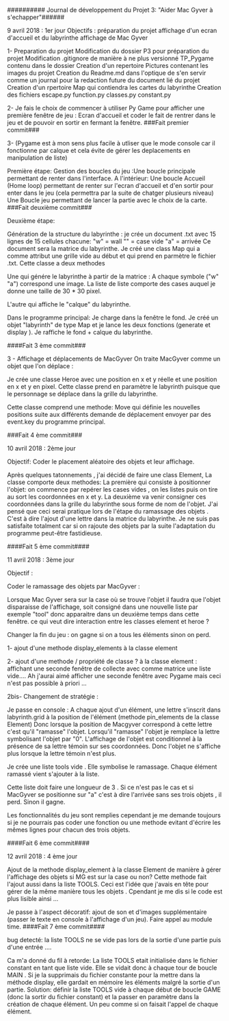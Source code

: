 ########## Journal de développement du Projet 3: "Aider Mac Gyver à s'echapper"######

9 avril 2018 : 1er jour
Objectifs : préparation du projet 
			affichage d'un ecran d'accueil et du  labyrinthe
			affichage de Mac Gyver




1- Preparation du projet
	Modification du dossier P3 pour préparation du projet 
	Modification .gitignore de manière à ne plus versionné TP_Pygame contenu dans le dossier
	Creation d'un repertoire Pictures contenant les images du projet
	Creation du Readme.md dans l'optique de s'en servir comme un journal pour la redaction future du document lié  du projet
	Creation d'un rpertoire Map qui contiendra les cartes du labyrinthe
	Creation des fichiers  escape.py function.py classes.py constant.py

2- Je fais le choix de commencer à utiliser Py Game pour afficher une première fenêtre de jeu : Ecran d'accueil et coder le fait de rentrer dans le jeu et de pouvoir en sortir en fermant la fenêtre.
###Fait premier commit###

3- (Pygame est à mon sens plus facile à utliser que le mode console car il fonctionne par calque et cela évite de gérer les deplacements en manipulation de liste) 

Première étape: Gestion des boucles du jeu :Une boucle principale permettant de renter dans l'interface.
A l'intérieur:
Une boucle Accueil (Home loop) permettant de renter sur l'ecran d'accueil et d'en sortir pour enter dans le jeu (cela permettra par la suite de chatger plusieurs niveau)
Une Boucle jeu permettant de lancer la partie avec le choix de la carte.
###Fait deuxième commit###

Deuxième étape:

Génération de la structure du labyrinthe : je crée un document .txt avec 15 lignes de 15 cellules chacune: 
"w" = wall
"" = case vide
"a" = arrivée
Ce document sera la matrice du labyrinthe.
Je créé une class Map qui a comme attribut une grille vide au début et qui prend en parmètre le fichier .txt.
Cette classe a deux methodes

Une qui génére le labyrinthe à partir de la matrice :
A chaque symbole ("w" "a") correspond une image.
La liste de liste comporte des cases auquel je donne une taille de 30 * 30 pixel.

L'autre qui affiche le "calque" du labyrinthe. 

Dans le programme principal:
Je charge dans la fenêtre le fond.
Je créé un objet "labyrinth" de type Map et je lance les deux fonctions (generate et display ).
Je raffiche le fond + calque du labyrinthe.

####Fait 3 ème commit###

3 - Affichage et déplacements de MacGyver
On traite MacGyver comme un objet que l'on déplace :

Je crée une classe Heroe avec une position en x et y réelle et une position en x et y en pixel. Cette classe prend en paramètre le labyrinth puisque que le personnage se déplace dans la grille du labyrinthe.

Cette classe comprend une methode: Move qui définie les nouvelles positions suite aux différents demande de déplacement envoyer par des event.key du programme principal.

###Fait 4 ème commit###

10 avril 2018 : 2ème jour

Objectif: Coder le placement aléatoire des objets et leur affichage.

Après quelques tatonnements , j'ai décidé de faire une class Element,
La classe comporte deux methodes:
La première qui consiste à positionner l'objet: on commence par repérer les cases vides , on les listes puis on tire au sort les coordonnées en x et y.
La deuxième va venir consigner ces coordonnées dans la grille du labyrinthe sous forme de nom de l'objet. J'ai pensé que ceci serai pratique lors de l'étape du ramassage des objets . C'est à dire l'ajout d'une lettre dans la matrice du labyrinthe.
Je ne suis pas satisfaite totalment car si on rajoute des objets par la suite l'adaptation du programme peut-être fastidieuse.

####Fait 5 ème commit####



11 avril 2018 : 3ème jour

Objectif : 

Coder le ramassage des objets par MacGyver :

Lorsque Mac Gyver sera sur la case où se trouve l'objet il faudra que l'objet disparaisse de l'affichage, soit consigné dans une nouvelle liste par exemple "tool" donc apparaitre dans un deuxième temps dans cette fenêtre.
ce qui veut dire interaction entre les classes element et heroe ?

Changer la fin du jeu : on gagne si on a tous les éléments sinon on perd.

1- ajout d'une methode display_elements à la classe element

2- ajout d'une methode / propriété de classe ? à la classe element : 
affichant une seconde fenêtre de collecte avec comme matrice une liste vide....
Ah j'aurai aimé afficher une seconde fenêtre avec Pygame mais ceci n'est pas possible à priori ...

2bis- Changement de stratégie :

Je passe en console :
A chaque ajout d'un élément, une lettre s'inscrit dans labyrinth.grid  à la position de l'élément (methode pin_elements de la classe Element)
Donc lorsque la position de Macgyver correspond à cette lettre c'est qu'il "ramasse" l'objet.
Lorsqu'il "ramasse" l'objet je remplace la lettre symbolisant l'objet par "0".
L'affichage de l'objet est conditionnel à la présence de sa lettre témoin sur ses coordonnées. Donc l'objet ne s'affiche plus lorsque la lettre témoin n'est plus.

Je crée une liste tools vide . Elle symbolise le ramassage. Chaque élément ramassé vient s'ajouter à la liste.

Cette liste doit faire une longueur de 3 . Si ce n'est pas le cas et si MacGyver se positionne sur "a" c'est à dire l'arrivée sans ses trois objets , il perd. Sinon il gagne.

Les fonctionnalités du jeu sont remplies cependant je me demande toujours si je ne pourrais pas coder une fonction ou une methode evitant d'écrire les mêmes lignes pour chacun des trois objets.


####Fait 6 ème commit####

12 avril 2018 : 4 ème jour

Ajout de la methode display_element à la classe Element de manière à gérer l'affichage des objets si MG est sur la case ou non? Cette methode fait l'ajout aussi dans la liste TOOLS.
Ceci est l'idée que j'avais en tête pour gérer de la même manière tous les objets . Cpendant je me dis si le code est plus lisible ainsi ...

Je passe à l'aspect décoratif:
ajout de son et d'images supplémentaire (passer le texte en console à l'affichage d'un jeu). Faire appel au module time.
####Fait 7 ème commit####

bug detecté: la liste TOOLS ne se vide pas lors de la sortie d'une partie puis d'une entrée ....

Ca m'a donné du fil à retorde:
La liste TOOLS etait initialisée dans le fichier constant en tant que liste vide.
Elle se vidait donc à chaque tour de boucle MAIN . Si je la supprimais du fichier constante pour la mettre dans la méthode display, elle gardait en mémoire les éléments malgré la sortie d'un partie.
Solution: définir la liste TOOLS vide à chaque début de boucle GAME (donc la sortir du fichier constant) et la passer en paramètre dans la création de chaque élément. Un peu comme si on faisait l'appel de chaque élément.



